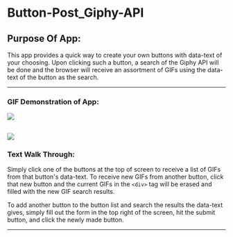 # Button-Post_Giphy-API




## Purpose Of App:
This app provides a quick way to create your own buttons with data-text of your choosing. Upon clicking such a button, a search of the Giphy API will be done and the browser will receive an assortment of GIFs using the data-text of the button as the search.

---

### GIF Demonstration of App:

![](https://media.giphy.com/media/2UoIy6K6srHakwYiN7/giphy.gif)

![](https://media.giphy.com/media/2UoIy6K6srHakwYiN7/giphy.gif)
---

### Text Walk Through:
Simply click one of the buttons at the top of screen to receive a list of GIFs from that button's data-text. To receive new GIFs from another button, click that new button and the current GIFs in the ```<div>``` tag will be erased and filled with the new GIF search results.

To add another button to the button list and search the results the data-text gives, simply fill out the form in the top right of the screen, hit the submit button, and click the newly made button.

---
